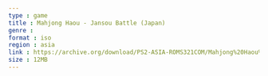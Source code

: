 ```yaml
---
type : game
title : Mahjong Haou - Jansou Battle (Japan)
genre : 
format : iso
region : asia
link : https://archive.org/download/PS2-ASIA-ROMS321COM/Mahjong%20Haou%20-%20Jansou%20Battle%20%28Japan%29.7z
size : 12MB
---
```

